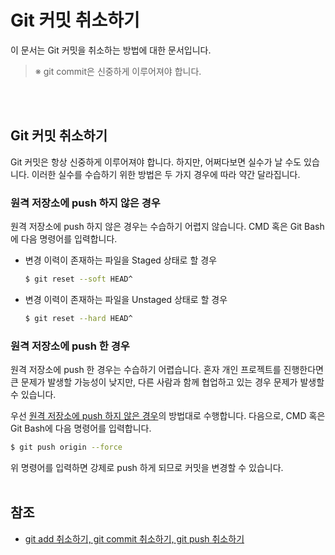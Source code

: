 # Git 커밋 취소하기

이 문서는 Git 커밋을 취소하는 방법에 대한 문서입니다.

> ※ git commit은 신중하게 이루어져야 합니다.

<br><br>


## Git 커밋 취소하기 

Git 커밋은 항상 신중하게 이루어져야 합니다. 하지만, 어쩌다보면 실수가 날 수도 있습니다. 이러한 실수를 수습하기 위한 방법은 두 가지 경우에 따라 약간 달라집니다.

### 원격 저장소에 push 하지 않은 경우

원격 저장소에 push 하지 않은 경우는 수습하기 어렵지 않습니다. CMD 혹은 Git Bash에 다음 명령어를 입력합니다.
- 변경 이력이 존재하는 파일을 Staged 상태로 할 경우
    ```bash
    $ git reset --soft HEAD^
    ```
- 변경 이력이 존재하는 파일을 Unstaged 상태로 할 경우
    ```bash
    $ git reset --hard HEAD^
    ```

### 원격 저장소에 push 한 경우

원격 저장소에 push 한 경우는 수습하기 어렵습니다. 혼자 개인 프로젝트를 진행한다면 큰 문제가 발생할 가능성이 낮지만, 다른 사람과 함께 협업하고 있는 경우 문제가 발생할 수 있습니다.  

우선 [원격 저장소에 push 하지 않은 경우](#원격-저장소에-push-하지-않은-경우)의 방법대로 수행합니다.
다음으로, CMD 혹은 Git Bash에 다음 명령어를 입력합니다.

```bash
$ git push origin --force
```

위 명령어를 입력하면 강제로 push 하게 되므로 커밋을 변경할 수 있습니다.
<br><br>


## 참조
- [git add 취소하기, git commit 취소하기, git push 취소하기](https://gmlwjd9405.github.io/2018/05/25/git-add-cancle.html)